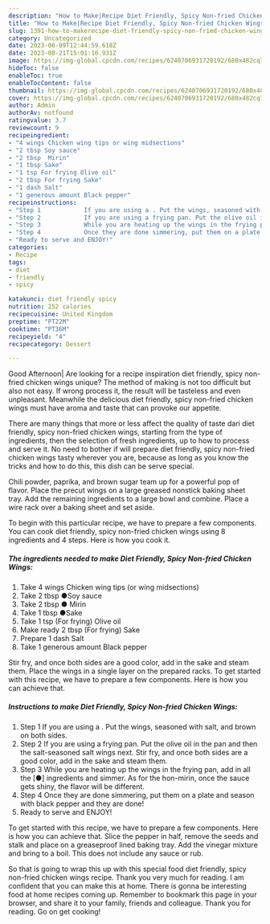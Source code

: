 ```yaml
---
description: "How to Make|Recipe Diet Friendly, Spicy Non-fried Chicken Wings {That is Delicious"
title: "How to Make|Recipe Diet Friendly, Spicy Non-fried Chicken Wings {That is Delicious"
slug: 1391-how-to-makerecipe-diet-friendly-spicy-non-fried-chicken-wings-that-is-delicious
category: Uncategorized
date: 2023-06-09T12:44:59.618Z
date: 2023-08-21T15:01:16.931Z
image: https://img-global.cpcdn.com/recipes/6240706931720192/680x482cq70/diet-friendly-spicy-non-fried-chicken-wings-recipe-main-photo.jpg
hideToc: false
enableToc: true
enableTocContent: false
thumbnail: https://img-global.cpcdn.com/recipes/6240706931720192/680x482cq70/diet-friendly-spicy-non-fried-chicken-wings-recipe-main-photo.jpg
cover: https://img-global.cpcdn.com/recipes/6240706931720192/680x482cq70/diet-friendly-spicy-non-fried-chicken-wings-recipe-main-photo.jpg
author: Admin
authorAv: notfound
ratingvalue: 3.7
reviewcount: 9
recipeingredient:
- "4 wings Chicken wing tips or wing midsections"
- "2 tbsp Soy sauce"
- "2 tbsp  Mirin"
- "1 tbsp Sake"
- "1 tsp For frying Olive oil"
- "2 tbsp For frying Sake"
- "1 dash Salt"
- "1 generous amount Black pepper"
recipeinstructions:
- "Step 1            If you are using a . Put the wings, seasoned with salt, and brown on both sides."
- "Step 2            If you are using a frying pan. Put the olive oil in the pan and then the salt-seasoned salt wings next. Stir fry, and once both sides are a good color, add in the sake and steam them."
- "Step 3            While you are heating up the wings in the frying pan, add in all the [●] ingredients and simmer. As for the hon-mirin, once the sauce gets shiny, the flavor will be different."
- "Step 4            Once they are done simmering, put them on a plate and season with black pepper and they are done!"
- "Ready to serve and ENJOY!"
categories:
- Recipe
tags:
- diet
- friendly
- spicy

katakunci: diet friendly spicy 
nutrition: 252 calories
recipecuisine: United Kingdom
preptime: "PT22M"
cooktime: "PT36M"
recipeyield: "4"
recipecategory: Dessert

---
```



Good Afternoon| Are looking for a recipe inspiration diet friendly, spicy non-fried chicken wings unique? The method of making is not too difficult but also not easy. If wrong process it, the result will be tasteless and even unpleasant. Meanwhile the delicious diet friendly, spicy non-fried chicken wings must have aroma and taste that can provoke our appetite.






There are many things that more or less affect the quality of taste dari diet friendly, spicy non-fried chicken wings, starting from the type of ingredients, then the selection of fresh ingredients, up to how to process and serve it. No need to bother if will prepare diet friendly, spicy non-fried chicken wings tasty wherever you are, because as long as you know the tricks and how to do this, this dish can be serve special.


Chili powder, paprika, and brown sugar team up for a powerful pop of flavor. Place the precut wings on a large greased nonstick baking sheet tray. Add the remaining ingredients to a large bowl and combine. Place a wire rack over a baking sheet and set aside.


To begin with this particular recipe, we have to prepare a few components. You can cook diet friendly, spicy non-fried chicken wings using 8 ingredients and 4 steps. Here is how you cook it.

<!--inarticleads1-->

##### The ingredients needed to make Diet Friendly, Spicy Non-fried Chicken Wings:

1. Take 4 wings Chicken wing tips (or wing midsections)
1. Take 2 tbsp ●Soy sauce
1. Take 2 tbsp ● Mirin
1. Take 1 tbsp ●Sake
1. Take 1 tsp (For frying) Olive oil
1. Make ready 2 tbsp (For frying) Sake
1. Prepare 1 dash Salt
1. Take 1 generous amount Black pepper


Stir fry, and once both sides are a good color, add in the sake and steam them. Place the wings in a single layer on the prepared racks. To get started with this recipe, we have to prepare a few components. Here is how you can achieve that. 

<!--inarticleads2-->

##### Instructions to make Diet Friendly, Spicy Non-fried Chicken Wings:

1. Step 1            If you are using a . Put the wings, seasoned with salt, and brown on both sides.
1. Step 2            If you are using a frying pan. Put the olive oil in the pan and then the salt-seasoned salt wings next. Stir fry, and once both sides are a good color, add in the sake and steam them.
1. Step 3            While you are heating up the wings in the frying pan, add in all the [●] ingredients and simmer. As for the hon-mirin, once the sauce gets shiny, the flavor will be different.
1. Step 4            Once they are done simmering, put them on a plate and season with black pepper and they are done!
1. Ready to serve and ENJOY!

To get started with this recipe, we have to prepare a few components. Here is how you can achieve that. Slice the pepper in half, remove the seeds and stalk and place on a greaseproof lined baking tray. Add the vinegar mixture and bring to a boil. This does not include any sauce or rub. 

So that is going to wrap this up with this special food diet friendly, spicy non-fried chicken wings recipe. Thank you very much for reading. I am confident that you can make this at home. There is gonna be interesting food at home recipes coming up. Remember to bookmark this page in your browser, and share it to your family, friends and colleague. Thank you for reading. Go on get cooking!

